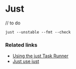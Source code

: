 # Just

// to do

```shell
just --unstable --fmt --check
```

### Related links

- [Using the just Task Runner](https://www.stuartellis.name/articles/just-task-runner/)
- [Just use just](https://toniogela.dev/just/)

